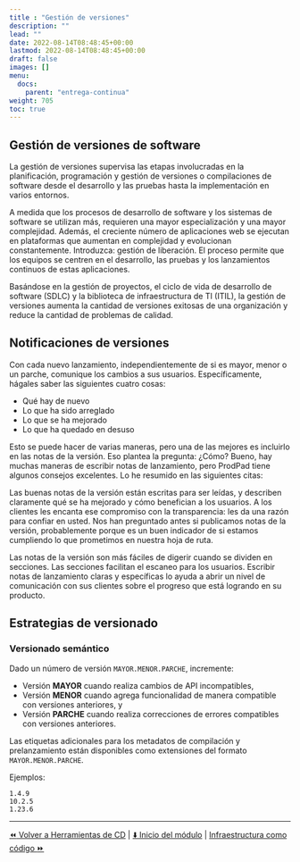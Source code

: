 ```yaml
---
title : "Gestión de versiones"
description: ""
lead: ""
date: 2022-08-14T08:48:45+00:00
lastmod: 2022-08-14T08:48:45+00:00
draft: false
images: []
menu:
  docs:
    parent: "entrega-continua"
weight: 705
toc: true
---
```


## Gestión de versiones de software

La gestión de versiones supervisa las etapas involucradas en la planificación, programación y gestión de versiones o compilaciones de software desde el desarrollo y las pruebas hasta la implementación en varios entornos.

A medida que los procesos de desarrollo de software y los sistemas de software se utilizan más, requieren una mayor especialización y una mayor complejidad. Además, el creciente número de aplicaciones web se ejecutan en plataformas que aumentan en complejidad y evolucionan constantemente. Introduzca: gestión de liberación. El proceso permite que los equipos se centren en el desarrollo, las pruebas y los lanzamientos continuos de estas aplicaciones.

Basándose en la gestión de proyectos, el ciclo de vida de desarrollo de software (SDLC) y la biblioteca de infraestructura de TI (ITIL), la gestión de versiones aumenta la cantidad de versiones exitosas de una organización y reduce la cantidad de problemas de calidad.

## Notificaciones de versiones

Con cada nuevo lanzamiento, independientemente de si es mayor, menor o un parche, comunique los cambios a sus usuarios. Específicamente, hágales saber las siguientes cuatro cosas:

- Qué hay de nuevo
- Lo que ha sido arreglado
- Lo que se ha mejorado
- Lo que ha quedado en desuso

Esto se puede hacer de varias maneras, pero una de las mejores es incluirlo en las notas de la versión. Eso plantea la pregunta: ¿Cómo? Bueno, hay muchas maneras de escribir notas de lanzamiento, pero ProdPad tiene algunos consejos excelentes. Lo he resumido en las siguientes citas:

Las buenas notas de la versión están escritas para ser leídas, y describen claramente qué se ha mejorado y cómo benefician a los usuarios. A los clientes les encanta ese compromiso con la transparencia: les da una razón para confiar en usted. Nos han preguntado antes si publicamos notas de la versión, probablemente porque es un buen indicador de si estamos cumpliendo lo que prometimos en nuestra hoja de ruta.

Las notas de la versión son más fáciles de digerir cuando se dividen en secciones. Las secciones facilitan el escaneo para los usuarios. Escribir notas de lanzamiento claras y específicas lo ayuda a abrir un nivel de comunicación con sus clientes sobre el progreso que está logrando en su producto.

## Estrategias de versionado

### Versionado semántico

Dado un número de versión `MAYOR.MENOR.PARCHE`, incremente:

- Versión **MAYOR** cuando realiza cambios de API incompatibles,
- Versión **MENOR** cuando agrega funcionalidad de manera compatible con versiones anteriores, y
- Versión **PARCHE** cuando realiza correcciones de errores compatibles con versiones anteriores.

Las etiquetas adicionales para los metadatos de compilación y prelanzamiento están disponibles como extensiones del formato `MAYOR.MENOR.PARCHE`.

Ejemplos:

```shell
1.4.9
10.2.5
1.23.6
```

---

[:rewind: Volver a Herramientas de CD](04-herramientas-de-cd.md) | [:arrow_down: Inicio del módulo](../README.md) | [Infraestructura como código :fast_forward:](../07-infraestructura-como-codigo/README.md)

<!-- Referencias -->
[Semantic Versioning]: ../../referencias/enlaces#semantic-versioning
